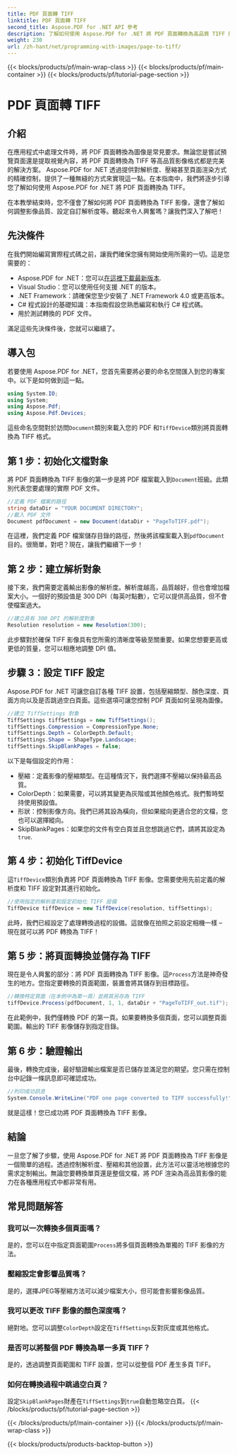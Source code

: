 ```yaml
---
title: PDF 頁面轉 TIFF
linktitle: PDF 頁面轉 TIFF
second_title: Aspose.PDF for .NET API 參考
description: 了解如何使用 Aspose.PDF for .NET 將 PDF 頁面轉換為高品質 TIFF 影像。本逐步指南涵蓋解析度、壓縮等內容。
weight: 230
url: /zh-hant/net/programming-with-images/page-to-tiff/
---
```


{{< blocks/products/pf/main-wrap-class >}}
{{< blocks/products/pf/main-container >}}
{{< blocks/products/pf/tutorial-page-section >}}

# PDF 頁面轉 TIFF

## 介紹

在應用程式中處理文件時，將 PDF 頁面轉換為圖像是常見要求。無論您是嘗試預覽頁面還是提取視覺內容，將 PDF 頁面轉換為 TIFF 等高品質影像格式都是完美的解決方案。 Aspose.PDF for .NET 透過提供對解析度、壓縮甚至頁面渲染方式的精確控制，提供了一種無縫的方式來實現這一點。在本指南中，我們將逐步引導您了解如何使用 Aspose.PDF for .NET 將 PDF 頁面轉換為 TIFF。

在本教學結束時，您不僅會了解如何將 PDF 頁面轉換為 TIFF 影像，還會了解如何調整影像品質、設定自訂解析度等。聽起來令人興奮嗎？讓我們深入了解吧！

## 先決條件

在我們開始編寫實際程式碼之前，讓我們確保您擁有開始使用所需的一切。這是您需要的：

-  Aspose.PDF for .NET：您可以[在這裡下載最新版本](https://releases.aspose.com/pdf/net/).
- Visual Studio：您可以使用任何支援 .NET 的版本。
- .NET Framework：請確保您至少安裝了 .NET Framework 4.0 或更高版本。
- C# 程式設計的基礎知識：本指南假設您熟悉編寫和執行 C# 程式碼。
- 用於測試轉換的 PDF 文件。

滿足這些先決條件後，您就可以繼續了。

## 導入包

若要使用 Aspose.PDF for .NET，您首先需要將必要的命名空間匯入到您的專案中。以下是如何做到這一點。

```csharp
using System.IO;
using System;
using Aspose.Pdf;
using Aspose.Pdf.Devices;
```

這些命名空間對於訪問`Document`類別來載入您的 PDF 和`TiffDevice`類別將頁面轉換為 TIFF 格式。

## 第 1 步：初始化文檔對象

將 PDF 頁面轉換為 TIFF 影像的第一步是將 PDF 檔案載入到`Document`班級。此類別代表您要處理的實際 PDF 文件。

```csharp
//定義 PDF 檔案的路徑
string dataDir = "YOUR DOCUMENT DIRECTORY";
//載入 PDF 文件
Document pdfDocument = new Document(dataDir + "PageToTIFF.pdf");
```

在這裡，我們定義 PDF 檔案儲存目錄的路徑，然後將該檔案載入到`pdfDocument`目的。很簡單，對吧？現在，讓我們繼續下一步！

## 第 2 步：建立解析對象

接下來，我們需要定義輸出影像的解析度。解析度越高，品質越好，但也會增加檔案大小。一個好的預設值是 300 DPI（每英吋點數），它可以提供高品質，但不會使檔案過大。

```csharp
//建立具有 300 DPI 的解析度對象
Resolution resolution = new Resolution(300);
```

此步驟對於確保 TIFF 影像具有您所需的清晰度等級至關重要。如果您想要更高或更低的質量，您可以相應地調整 DPI 值。

## 步驟 3：設定 TIFF 設定

Aspose.PDF for .NET 可讓您自訂各種 TIFF 設置，包括壓縮類型、顏色深度、頁面方向以及是否跳過空白頁面。這些選項可讓您控制 PDF 頁面如何呈現為圖像。

```csharp
//建立 TiffSettings 對象
TiffSettings tiffSettings = new TiffSettings();
tiffSettings.Compression = CompressionType.None;
tiffSettings.Depth = ColorDepth.Default;
tiffSettings.Shape = ShapeType.Landscape;
tiffSettings.SkipBlankPages = false;
```

以下是每個設定的作用：
- 壓縮：定義影像的壓縮類型。在這種情況下，我們選擇不壓縮以保持最高品質。
- ColorDepth：如果需要，可以將其變更為灰階或其他顏色格式。我們暫時堅持使用預設值。
- 形狀：控制影像方向。我們已將其設為橫向，但如果縱向更適合您的文檔，您也可以選擇縱向。
-  SkipBlankPages：如果您的文件有空白頁並且您想跳過它們，請將其設定為`true`.

## 第 4 步：初始化 TiffDevice

這`TiffDevice`類別負責將 PDF 頁面轉換為 TIFF 影像。您需要使用先前定義的解析度和 TIFF 設定對其進行初始化。

```csharp
//使用指定的解析度和設定初始化 TIFF 設備
TiffDevice tiffDevice = new TiffDevice(resolution, tiffSettings);
```

此時，我們已經設定了處理轉換過程的設備。這就像在拍照之前設定相機一樣 – 現在就可以將 PDF 轉換為 TIFF！

## 第 5 步：將頁面轉換並儲存為 TIFF

現在是令人興奮的部分：將 PDF 頁面轉換為 TIFF 影像。這`Process`方法是神奇發生的地方。您指定要轉換的頁面範圍，裝置會將其儲存到目標路徑。

```csharp
//轉換特定頁面（在本例中為第一頁）並將其另存為 TIFF
tiffDevice.Process(pdfDocument, 1, 1, dataDir + "PageToTIFF_out.tif");
```

在此範例中，我們僅轉換 PDF 的第一頁。如果要轉換多個頁面，您可以調整頁面範圍。輸出的 TIFF 影像儲存到指定目錄。

## 第 6 步：驗證輸出

最後，轉換完成後，最好驗證輸出檔案是否已儲存並滿足您的期望。您只需在控制台中記錄一條訊息即可確認成功。

```csharp
//列印成功訊息
System.Console.WriteLine("PDF one page converted to TIFF successfully!");
```

就是這樣！您已成功將 PDF 頁面轉換為 TIFF 影像。

## 結論

一旦您了解了步驟，使用 Aspose.PDF for .NET 將 PDF 頁面轉換為 TIFF 影像是一個簡單的過程。透過控制解析度、壓縮和其他設置，此方法可以靈活地根據您的需求定制輸出。無論您要轉換單頁還是整個文檔，將 PDF 渲染為高品質影像的能力在各種應用程式中都非常有用。

## 常見問題解答

### 我可以一次轉換多個頁面嗎？
是的，您可以在中指定頁面範圍`Process`將多個頁面轉換為單獨的 TIFF 影像的方法。

### 壓縮設定會影響品質嗎？
是的，選擇JPEG等壓縮方法可以減少檔案大小，但可能會影響影像品質。

### 我可以更改 TIFF 影像的顏色深度嗎？
絕對地。您可以調整`ColorDepth`設定在`TiffSettings`反對灰度或其他格式。

### 是否可以將整個 PDF 轉換為單一多頁 TIFF？
是的，透過調整頁面範圍和 TIFF 設置，您可以從整個 PDF 產生多頁 TIFF。

### 如何在轉換過程中跳過空白頁？
設定`SkipBlankPages`財產在`TiffSettings`到`true`自動忽略空白頁。
{{< /blocks/products/pf/tutorial-page-section >}}

{{< /blocks/products/pf/main-container >}}
{{< /blocks/products/pf/main-wrap-class >}}

{{< blocks/products/products-backtop-button >}}
